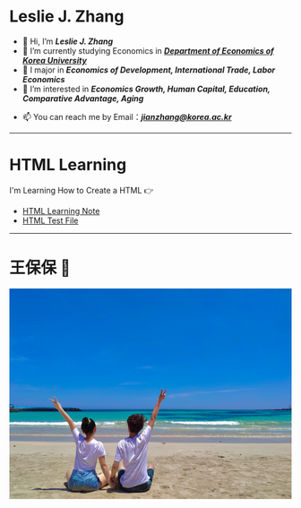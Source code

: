 # Leslie J. Zhang

- 👋 Hi, I’m ***Leslie J. Zhang***
- 🌱 I’m currently studying Economics in [***Department of Economics of Korea University***](http://econ.korea.ac.kr/econ/)
- 💞️ I major in ***Economics of Development, International Trade, Labor Economics***
- 👀 I’m interested in ***Economics Growth, Human Capital, Education, Comparative Advantage, Aging***
<!--- 💞️ I’m looking to collaborate on ...
--->
- 📫 You can reach me by Email：***jianzhang@korea.ac.kr***

<!---
Lesliezj09/Lesliezj09 is a ✨ special ✨ repository because its `README.md` (this file) appears on your GitHub profile.
You can click the Preview link to take a look at your changes.
--->

****
# HTML Learning

I'm Learning How to Create a HTML 👉 

* [HTML Learning Note]( https://lesliezj09.github.io/HTML-Notes/)
* [HTML Test File](https://lesliezj09.github.io/lesliezh/)

****

# 王保保 💌

![wangbaobao](2021-06-16-12-45-41.png)
